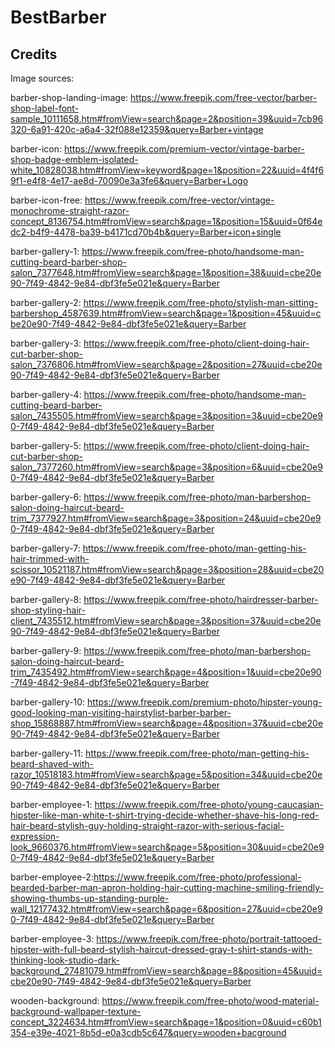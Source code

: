 # BestBarber


## Credits

Image sources:

barber-shop-landing-image: https://www.freepik.com/free-vector/barber-shop-label-font-sample_10111658.htm#fromView=search&page=2&position=39&uuid=7cb96320-6a91-420c-a6a4-32f088e12359&query=Barber+vintage

barber-icon: https://www.freepik.com/premium-vector/vintage-barber-shop-badge-emblem-isolated-white_10828038.htm#fromView=keyword&page=1&position=22&uuid=4f4f69f1-e4f8-4e17-ae8d-70090e3a3fe6&query=Barber+Logo

barber-icon-free: https://www.freepik.com/free-vector/vintage-monochrome-straight-razor-concept_8136754.htm#fromView=search&page=1&position=15&uuid=0f64edc2-b4f9-4478-ba39-b4171cd70b4b&query=Barber+icon+single

barber-gallery-1: https://www.freepik.com/free-photo/handsome-man-cutting-beard-barber-shop-salon_7377648.htm#fromView=search&page=1&position=38&uuid=cbe20e90-7f49-4842-9e84-dbf3fe5e021e&query=Barber

barber-gallery-2: https://www.freepik.com/free-photo/stylish-man-sitting-barbershop_4587639.htm#fromView=search&page=1&position=45&uuid=cbe20e90-7f49-4842-9e84-dbf3fe5e021e&query=Barber

barber-gallery-3: https://www.freepik.com/free-photo/client-doing-hair-cut-barber-shop-salon_7376806.htm#fromView=search&page=2&position=27&uuid=cbe20e90-7f49-4842-9e84-dbf3fe5e021e&query=Barber

barber-gallery-4: https://www.freepik.com/free-photo/handsome-man-cutting-beard-barber-salon_7435505.htm#fromView=search&page=3&position=3&uuid=cbe20e90-7f49-4842-9e84-dbf3fe5e021e&query=Barber

barber-gallery-5: https://www.freepik.com/free-photo/client-doing-hair-cut-barber-shop-salon_7377260.htm#fromView=search&page=3&position=6&uuid=cbe20e90-7f49-4842-9e84-dbf3fe5e021e&query=Barber

barber-gallery-6: https://www.freepik.com/free-photo/man-barbershop-salon-doing-haircut-beard-trim_7377927.htm#fromView=search&page=3&position=24&uuid=cbe20e90-7f49-4842-9e84-dbf3fe5e021e&query=Barber

barber-gallery-7: https://www.freepik.com/free-photo/man-getting-his-hair-trimmed-with-scissor_10521187.htm#fromView=search&page=3&position=28&uuid=cbe20e90-7f49-4842-9e84-dbf3fe5e021e&query=Barber

barber-gallery-8: https://www.freepik.com/free-photo/hairdresser-barber-shop-styling-hair-client_7435512.htm#fromView=search&page=3&position=37&uuid=cbe20e90-7f49-4842-9e84-dbf3fe5e021e&query=Barber

barber-gallery-9: https://www.freepik.com/free-photo/man-barbershop-salon-doing-haircut-beard-trim_7435492.htm#fromView=search&page=4&position=1&uuid=cbe20e90-7f49-4842-9e84-dbf3fe5e021e&query=Barber

barber-gallery-10: https://www.freepik.com/premium-photo/hipster-young-good-looking-man-visiting-hairstylist-barber-barber-shop_15868887.htm#fromView=search&page=4&position=37&uuid=cbe20e90-7f49-4842-9e84-dbf3fe5e021e&query=Barber

barber-gallery-11: https://www.freepik.com/free-photo/man-getting-his-beard-shaved-with-razor_10518183.htm#fromView=search&page=5&position=34&uuid=cbe20e90-7f49-4842-9e84-dbf3fe5e021e&query=Barber

barber-employee-1: https://www.freepik.com/free-photo/young-caucasian-hipster-like-man-white-t-shirt-trying-decide-whether-shave-his-long-red-hair-beard-stylish-guy-holding-straight-razor-with-serious-facial-expression-look_9660376.htm#fromView=search&page=5&position=30&uuid=cbe20e90-7f49-4842-9e84-dbf3fe5e021e&query=Barber

barber-employee-2:https://www.freepik.com/free-photo/professional-bearded-barber-man-apron-holding-hair-cutting-machine-smiling-friendly-showing-thumbs-up-standing-purple-wall_12177432.htm#fromView=search&page=6&position=27&uuid=cbe20e90-7f49-4842-9e84-dbf3fe5e021e&query=Barber

barber-employee-3: https://www.freepik.com/free-photo/portrait-tattooed-hipster-with-full-beard-stylish-haircut-dressed-gray-t-shirt-stands-with-thinking-look-studio-dark-background_27481079.htm#fromView=search&page=8&position=45&uuid=cbe20e90-7f49-4842-9e84-dbf3fe5e021e&query=Barber

wooden-background: https://www.freepik.com/free-photo/wood-material-background-wallpaper-texture-concept_3224634.htm#fromView=search&page=1&position=0&uuid=c60b1354-e39e-4021-8b5d-e0a3cdb5c647&query=wooden+bacground